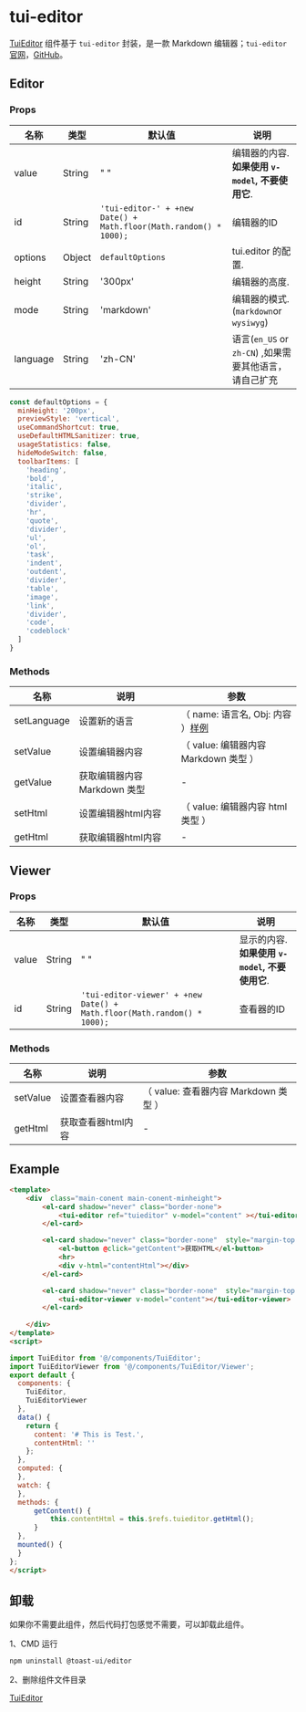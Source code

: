 # tui-editor

[TuiEditor](https://github.com/lqsong/admin-element-vue/blob/master/src/components/TuiEditor/) 组件基于 `tui-editor` 封装，是一款 Markdown 编辑器；`tui-editor` [官网](https://ui.toast.com/tui-editor/)，[GitHub](https://github.com/nhnent/tui.editor)。

## Editor

### Props

| 名称     | 类型    | 默认值                      | 说明                                                                           |
| -------- | ------ | -------------------------- | ------------------------------------------------------------------------------------- |
| value    | String | " "                        | 编辑器的内容. **如果使用 `v-model`, 不要使用它**.                                      |
| id       | String | `'tui-editor-' + +new Date() + Math.floor(Math.random() * 1000);` | 编辑器的ID     |
| options  | Object |  `defaultOptions`          | tui.editor 的配置.                                                                    |
| height   | String | '300px'                    | 编辑器的高度.                                                                          |
| mode     | String | 'markdown'                 | 编辑器的模式. (`markdown`or `wysiwyg`)                                                 |
| language | String | 'zh-CN'                    | 语言(`en_US` or `zh-CN`) ,如果需要其他语言，请自己扩充                   |

```js
const defaultOptions = {
  minHeight: '200px',
  previewStyle: 'vertical',
  useCommandShortcut: true,
  useDefaultHTMLSanitizer: true,
  usageStatistics: false,
  hideModeSwitch: false,
  toolbarItems: [
    'heading',
    'bold',
    'italic',
    'strike',
    'divider',
    'hr',
    'quote',
    'divider',
    'ul',
    'ol',
    'task',
    'indent',
    'outdent',
    'divider',
    'table',
    'image',
    'link',
    'divider',
    'code',
    'codeblock'
  ]
}
```

### Methods

| 名称           | 说明    | 参数                    | 
| --------      | ------  | -------------------------- | 
| setLanguage   | 设置新的语言 | （ name: 语言名, Obj: 内容 ）[样例](https://github.com/lqsong/admin-element-vue/blob/master/src/components/TuiEditor/index.vue#L97)  | 
| setValue      | 设置编辑器内容 | （ value: 编辑器内容 Markdown 类型 ） | 
| getValue      | 获取编辑器内容 Markdown 类型 | - | 
| setHtml      | 设置编辑器html内容 | （ value: 编辑器内容 html 类型 ） | 
| getHtml      | 获取编辑器html内容  | - | 


## Viewer

### Props

| 名称     | 类型    | 默认值                      | 说明                                                                           |
| -------- | ------ | -------------------------- | ------------------------------------------------------------------------------------- |
| value    | String | " "                        | 显示的内容. **如果使用 `v-model`, 不要使用它**.                                      |
| id       | String | `'tui-editor-viewer' + +new Date() + Math.floor(Math.random() * 1000);` | 查看器的ID     |

### Methods

| 名称           | 说明    | 参数                    | 
| --------      | ------  | -------------------------- | 
| setValue      | 设置查看器内容 | （ value: 查看器内容 Markdown 类型 ） | 
| getHtml       | 获取查看器html内容  | - | 




## Example

```html
<template>
    <div  class="main-conent main-conent-minheight">
        <el-card shadow="never" class="border-none">
            <tui-editor ref="tuieditor" v-model="content" ></tui-editor>
        </el-card>

        <el-card shadow="never" class="border-none"  style="margin-top:4px;">
            <el-button @click="getContent">获取HTML</el-button>
            <hr>
            <div v-html="contentHtml"></div>
        </el-card>

        <el-card shadow="never" class="border-none"  style="margin-top:24px;">
            <tui-editor-viewer v-model="content"></tui-editor-viewer>
        </el-card>
        
    </div>
</template>
<script>

import TuiEditor from '@/components/TuiEditor';
import TuiEditorViewer from '@/components/TuiEditor/Viewer';
export default {
  components: {
    TuiEditor,
    TuiEditorViewer
  },
  data() {
    return {
      content: '# This is Test.',
      contentHtml: ''
    };
  },
  computed: {
  },
  watch: {
  },
  methods: {
      getContent() {
          this.contentHtml = this.$refs.tuieditor.getHtml();
      }
  },
  mounted() {
  }
};
</script>
```

## 卸载

如果你不需要此组件，然后代码打包感觉不需要，可以卸载此组件。

1、CMD 运行

```bash
npm uninstall @toast-ui/editor
```

2、删除组件文件目录

[TuiEditor](https://github.com/lqsong/admin-element-vue/blob/master/src/components/TuiEditor/)